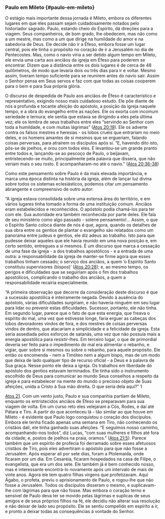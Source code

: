 ### Paulo em Mileto {#paulo-em-mileto}

O estágio mais importante dessa jornada é Mileto, embora os diferentes lugares em que eles passam sejam cuidadosamente notados pelo historiador sagrado. Paulo, estando cheio do Espírito, dá direções para a viagem. Seus companheiros, de bom grado, lhe obedecem, mas não como a um mestre, mas como a um que dirige na humildade do amor e na sabedoria de Deus. Ele decide não ir a Éfeso, embora fosse um lugar central, pois ele tinha o propósito no coração de ir a Jerusalém no dia de Pentecostes. Mas, como o navio viria a ser detido algum tempo em Mileto, ele envia uma carta aos anciãos da igreja em Éfeso para poderem se encontrar. Dizem que a distância entre os dois lugares é de cerca de 48 quilômetros, de modo que levaria dois ou três dias para ir e voltar. Mesmo assim, tiveram tempo suficiente para se reunirem antes do navio sair. Assim o Senhor pensa em Seus servos e faz com que todas as coisas cooperem para o bem e para Sua própria glória.

O discurso de despedida de Paulo aos anciãos de Éfeso é característico e representativo, exigindo nosso mais cuidadoso estudo. Ele põe diante de nós a profunda e tocante afeição do apóstolo, a posição da igreja naquele tempo, e a obra do evangelho entre as nações. Ele os exorta com incomum seriedade e ternura; ele sentia que estava se dirigindo a eles pela última vez; ele os lembra de seus trabalhos entre eles “servindo ao Senhor com toda a humildade, e com muitas lágrimas” ([Atos 20:19](http://bibliaonline.com.br/acf/atos/20/19)). Ele os adverte contra os falsos mestres e heresias - os lobos cruéis que entrariam no meio deles, e os homens amantes de si mesmos que se ergueriam, falando coisas perversas, para atraírem os discípulos após si. “E, havendo dito isto, pôs-se de joelhos, e orou com todos eles. E levantou-se um grande pranto entre todos e, lançando-se ao pescoço de Paulo, o beijavam, entristecendo-se muito, principalmente pela palavra que dissera, que não veriam mais o seu rosto. E acompanharam-no até o navio.” ([Atos 20:36-38](http://bibliaonline.com.br/acf/atos/20/36-38))

Como este pensamento sobre Paulo é da mais elevada importância, e marca uma época distinta na história da igreja, além de lançar luz divina sobre todos os sistemas eclesiásticos, podemos citar um pensamento abrangente e compreensivo de outro autor:

“A igreja estava consolidada sobre uma extensa área do território, e em vários lugares tinha tomado a forma de uma instituição comum. Anciãos eram estabelecidos e reconhecidos. O apóstolo podia chamá-los para ter com ele. Sua autoridade era também reconhecida por parte deles. Ele fala de seu ministério como algo passado - solene pensamento!... Assim, o que o Espírito Santo coloca diante de nós é que, agora, quando os detalhes de sua obra entre os gentios de plantar o evangelho são relatados como um panorama entre judeus e gentios, ele diz adeus ao trabalho. Isto para que pudesse deixar aqueles que ele havia reunido em uma nova posição e, em certo sentido, entregues a si mesmos. É um discurso que marca a cessação de uma fase da igreja - a dos trabalhos apostólicos - e a entrada de uma outra: a responsabilidade da igreja de manter-se firme agora que esses trabalhos tinham cessado; o serviço dos anciãos, a quem ’o Espírito Santo constituiu supervisores (bispos)’ ([Atos 20:28](http://bibliaonline.com.br/acf/atos/20/28)); e, ao mesmo tempo, os perigos e dificuldades que se seguiriam após o fim dos trabalhos apostólicos, complicando o trabalho dos anciãos, a quem a responsabilidade recairia especialmente.

“A primeira observação que decorre da consideração deste discurso é que a sucessão apostólica é inteiramente negada. Devido à ausência do apóstolo, várias dificuldades surgiriam, e não haveria ninguém em seu lugar para lidar ou prevenir estas dificuldades. Sucessor, portanto, ele não tinha. Em segundo lugar, parece que o fato de que esta energia, que freava o espírito do mal, uma vez que estivesse longe, faria erguer as cabeças dos lobos devoradores vindos de fora, e dos mestres de coisas perversas vindos de dentro, que atacariam a simplicidade e a felicidade da igreja. Esta seria assediada pelos esforços de satanás, uma vez que não possuía mais a energia apostólica para resistir-lhes. Em terceiro lugar, o que de primordial deveria ser feito para o impedimento do mal era alimentar o rebanho, e vigiar, quer sobre si mesmos ou sobre o rebanho, para aquele propósito. Ele então os encomenda - nem a Timóteo nem a algum bispo, mas de um modo que deixa de lado qualquer tipo de recurso oficial - a Deus e à palavra de Sua graça. Nesse ponto ele deixa a igreja. Os trabalhos em liberdade do apóstolo dos gentios estavam terminados. Ele tinha sido o instrumento escolhido de Deus para comunicar ao mundo Seus conselhos a respeito da igreja e para estabelecer na mente do mundo o precioso objeto de Suas afeições, unida a Cristo à Sua mão direita. O que seria dela aqui?” 1

[Atos 21](http://bibliaonline.com.br/acf/atos/21). Com um vento justo, Paulo e sua companhia partiam de Mileto, enquanto os entristecidos anciãos de Éfeso se preparavam para sua viagem de volta. Em um curso reto eles velejaram a Cós, Rodes, e daí até Pátara e Tiro. A partir do que aconteceu lá - tão similar ao que houve em Mileto - é evidente que Paulo logo conquistou o coração dos discípulos. Embora ele tenha ficado apenas uma semana em Tiro, não conhecendo os cristãos dali, ele tinha ganhado suas afeições. “E seguimos nosso caminho, acompanhando-nos todos”, diz Lucas, “com suas mulheres e filhos até fora da cidade; e, postos de joelhos na praia, oramos.” ([Atos 21:5](http://bibliaonline.com.br/acf/atos/21/5)). Parece também que um espírito de profecia foi derramado sobre esses afetuosos cristãos de Tiro, pois eles advertiram o apóstolo para que não fosse a Jerusalém. Após esperar ali por sete dias, foram a Ptolemaida, onde ficaram por um dia. Em Cesareia, ficaram hospedados na casa de Filipe, o evangelista, que era um dos sete. Ele também já é bem conhecido nosso, mas é interessante encontrá-lo novamente após um intervalo de mais de vinte anos. Agora ele tem quatro filhas virgens que profetizavam. Aqui Ágabo, o profeta, previu o aprisionamento de Paulo, e rogou-lhe que não fosse a Jerusalém. Todos os discípulos disseram o mesmo, e suplicavam-lhe com lágrimas para que não fosse. Mas embora o coração terno e sensível de Paulo deva ter se movido pelas lágrimas e suplicas de seus amigos e de seus próprios filhos na fé, ele decidiu não alterar sua resolução e não deixar de lado seu propósito. Ele se sentiu compelido em espírito a ir, e pronto a deixar todas as consequências à vontade do Senhor.